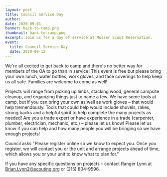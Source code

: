 ```yaml
---
layout: post
title: Council Service Day
author:
date: 2020-09-01
banner: back-to-camp.png
thumbnail: back-to-camp.png
excerpt: Join us for a day of service at Musser Scout Reservation.
event:
  title: Council Service Day
  date: 2020-09-12
---
```


We're all excited to get back to camp and there's no better way for members of the OA to go than in service! This event is free but please bring your own lunch, water bottles, work gloves, and face coverings to help keep us all safe. Families are welcome to come as well!

Projects will range from picking up limbs, stacking wood, general campsite cleanup, and organizing things just to name a few.
We have some tools at camp, but if you can bring your own as well as work gloves – that would help tremendously. Tools that could help would include shovels, rakes, strong backs and a helpful spirit to help complete the many projects as needed!
Are you a trade expert or have experience in a trade (carpenter, plumber, electrician, mechanic, etc.) – please let us know!
Please let us know if you can help and how many people you will be bringing so we have enough projects!

Council asks "Please register online so we know to expect you. Once you register, we will contact you or the unit and arrange projects ahead of time, which allows you or your unit to know what to plan for."

If you have any specific questions on projects – contact Ranger Lynn at Brian.Lynn2@scouting.org or (215) 804-9596.
